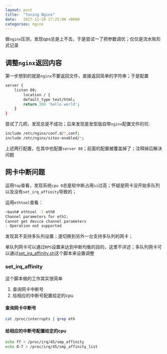 ```yaml
---
layout: post
title:  "Tuning Nginx"
date:   2017-11-29 17:25:00 +0800
categories: nginx
---
```


做`nginx`压测，发现qps总是上不去，于是尝试一了把参数调优；仅仅是流水账形式记录  

## 调整`nginx`返回内容

第一步想到的就是`nginx`不要返回文件，直接返回简单的字符串；于是配置

```bash
server {
	listen 80;
		location / {
		default_type text/html;
		return 200 'hello world';
	}
}
```

尝试了几把，发现总是不成功；后来发现是发型版自带`nginx`配置文件的坑:

```bash
include /etc/nginx/conf.d/*.conf;
include /etc/nginx/sites-enabled/*;
```

上述两行配置，在其中也配置`server 80`；前面的配置被覆盖掉了；注释掉后解决问题  

## 网卡中断问题

运用`top`查看，发现系统`cpu 0`总是软中断占用`si`过高；怀疑是网卡没开始多队列以及没有`set_irq_affinity`导致的；  

运用`ethtool`查看：

```bash
~bash# ethtool -l eth0
Channel parameters for eth1:
Cannot get device channel parameters
: Operation not supported
```

发现其不支持多队列设置；遂切换到另外一台支持多队列的网卡；

单队列网卡可以通过`RPS`设置来达到中断均衡的目的，这里不详述；多队列网卡可以通过[set_irq_affinity.sh](https://github.com/xrl/pf_ring/blob/master/drivers/intel/ixgbe/ixgbe-3.1.15-FlowDirector-NoTNAPI/scripts/set_irq_affinity.sh)这个脚本来设置调整  

### set_irq_affinity

这个脚本做的工作其实很简单

1. 查询网卡中断号
2. 给相应的中断号配置给定的cpu

#### 查询网卡中断号

```bash
cat /proc/interrupts | grep eth
```

#### 给相应的中断号配置给定的cpu

```bash
echo ff > /proc/irq/45/smp_affinity
echo 0-7 > /proc/irq/45/smp_affinity_list
```

### 
